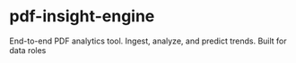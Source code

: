 # pdf-insight-engine
End-to-end PDF analytics tool. Ingest, analyze, and predict trends. Built for data roles

